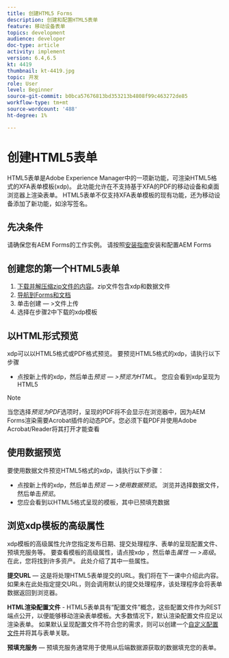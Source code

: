 ```yaml
---
title: 创建HTML5 Forms
description: 创建和配置HTML5表单
feature: 移动设备表单
topics: development
audience: developer
doc-type: article
activity: implement
version: 6.4,6.5
kt: 4419
thumbnail: kt-4419.jpg
topic: 开发
role: User
level: Beginner
source-git-commit: b0bca57676813bd353213b4808f99c463272de85
workflow-type: tm+mt
source-wordcount: '488'
ht-degree: 1%

---
```



# 创建HTML5表单

HTML5表单是Adobe Experience Manager中的一项新功能，可渲染HTML5格式的XFA表单模板(xdp)。 此功能允许在不支持基于XFA的PDF的移动设备和桌面浏览器上渲染表单。 HTML5表单不仅支持XFA表单模板的现有功能，还为移动设备添加了新功能，如涂写签名。

## 先决条件

请确保您有AEM Forms的工作实例。 请按照[安装指南](https://docs.adobe.com/content/help/en/experience-manager-65/forms/install-aem-forms/osgi-installation/installing-configuring-aem-forms-osgi.html)安装和配置AEM Forms

## 创建您的第一个HTML5表单

1. [下载并解压缩zip文件的内容](assets/assets.zip)。zip文件包含xdp和数据文件
2. [导航到Forms和文档](http://localhost:4502/aem/forms.html/content/dam/formsanddocuments)
3. 单击创建 — >文件上传
4. 选择在步骤2中下载的xdp模板

## 以HTML形式预览

xdp可以以HTML5格式或PDF格式预览。 要预览HTML5格式的xdp，请执行以下步骤

* 点按新上传的xdp，然后单击&#x200B;_预览 — >预览为HTML_。 您应会看到xdp呈现为HTML5

>[!NOTE]
>当您选择&#x200B;_预览为PDF_&#x200B;选项时，呈现的PDF将不会显示在浏览器中，因为AEM Forms渲染需要Acrobat插件的动态PDF。您必须下载PDF并使用Adobe Acrobat/Reader将其打开才能查看


## 使用数据预览

要使用数据文件预览HTML5格式的xdp，请执行以下步骤：

* 点按新上传的xdp，然后单击&#x200B;_预览 — >使用数据预览_。 浏览并选择数据文件，然后单击&#x200B;_预览_。
* 您应会看到以HTML5格式呈现的模板，其中已预填充数据

## 浏览xdp模板的高级属性

xdp模板的高级属性允许您指定发布日期、提交处理程序、表单的呈现配置文件、预填充服务等。 要查看模板的高级属性，请点按xdp ，然后单击&#x200B;_属性 — >高级_。 在此，您将找到许多资产。 此处介绍了其中一些属性。

**提交URL**  — 这是将处理HTML5表单提交的URL。我们将在下一课中介绍此内容。 如果未在此处指定提交URL，则会调用默认的提交处理程序，该处理程序会将表单数据返回到浏览器。

**HTML渲染配置文件**  - HTML5表单具有“配置文件”概念，这些配置文件作为REST端点公开，以便能够移动渲染表单模板。大多数情况下，默认渲染配置文件应足以渲染表单。 如果默认呈现配置文件不符合您的需求，则可以创建一个[自定义配置文件](https://docs.adobe.com/content/help/en/experience-manager-64/forms/html5-forms/custom-profile.html)并将其与表单关联。

**预填充服务**  — 预填充服务通常用于使用从后端数据源获取的数据填充您的表单。

